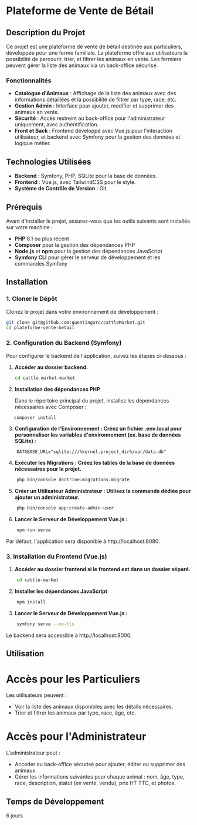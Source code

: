 # Plateforme de Vente de Bétail

## Description du Projet
Ce projet est une plateforme de vente de bétail destinée aux particuliers, développée pour une ferme familiale. La plateforme offre aux utilisateurs la possibilité de parcourir, trier, et filtrer les animaux en vente. Les fermiers peuvent gérer la liste des animaux via un back-office sécurisé.

### Fonctionnalités
- **Catalogue d'Animaux** : Affichage de la liste des animaux avec des informations détaillées et la possibilité de filtrer par type, race, etc.
- **Gestion Admin** : Interface pour ajouter, modifier et supprimer des animaux en vente.
- **Sécurité** : Accès restreint au back-office pour l'administrateur uniquement, avec authentification.
- **Front et Back** : Frontend développé avec Vue.js pour l’interaction utilisateur, et backend avec Symfony pour la gestion des données et logique métier.

## Technologies Utilisées
- **Backend** : Symfony, PHP, SQLite pour la base de données.
- **Frontend** : Vue.js, avec TailwindCSS pour le style.
- **Système de Contrôle de Version** : Git.

## Prérequis
Avant d'installer le projet, assurez-vous que les outils suivants sont installés sur votre machine :
- **PHP** 8.1 ou plus récent
- **Composer** pour la gestion des dépendances PHP
- **Node.js** et **npm** pour la gestion des dépendances JavaScript
- **Symfony CLI** pour gérer le serveur de développement et les commandes Symfony

## Installation

### 1. Cloner le Dépôt

Clonez le projet dans votre environnement de développement :
```bash
git clone git@github.com:quentingarc/cattleMarket.git
cd plateforme-vente-betail
```

### 2. Configuration du Backend (Symfony)

Pour configurer le backend de l'application, suivez les étapes ci-dessous :

1. **Accéder au dossier backend.**

    ```bash
    cd cattle-market-market
    ```

2. **Installation des dépendances PHP**  

   Dans le répertoire principal du projet, installez les dépendances nécessaires avec Composer :
```bash
   composer install
   ```

3. **Configuration de l'Environnement : Créez un fichier .env.local pour personnaliser les variables d'environnement (ex. base de données SQLite) :**

```plaintext
    DATABASE_URL="sqlite:///%kernel.project_dir%/var/data.db"
```
4. **Exécuter les Migrations : Créez les tables de la base de données nécessaires pour le projet.**

```bash
    php bin/console doctrine:migrations:migrate
```
5. **Créer un Utilisateur Administrateur : Utilisez la commande dédiée pour ajouter un administrateur.**

```bash
    php bin/console app:create-admin-user
```
6. **Lancer le Serveur de Développement Vue.js :**
```bash
    npm run serve
```

Par défaut, l'application sera disponible à http://localhost:8080.


### 3. Installation du Frontend (Vue.js)

1. **Accéder au dossier frontend si le frontend est dans un dossier séparé.**

```bash
    cd cattle-market
```
2. **Installer les dépendances JavaScript**

```bash
    npm install
```
3. **Lancer le Serveur de Développement Vue.js :**

```bash
    symfony serve --no-tls
```
Le backend sera accessible à http://localhost:8000.

## Utilisation

# Accès pour les Particuliers
Les utilisateurs peuvent :

- Voir la liste des animaux disponibles avec les détails nécessaires.
- Trier et filtrer les animaux par type, race, âge, etc.

# Accès pour l'Administrateur
L'administrateur peut :

- Accéder au back-office sécurisé pour ajouter, éditer ou supprimer des animaux.
- Gérer les informations suivantes pour chaque animal : nom, âge, type, race, description, statut (en vente, vendu), prix HT TTC, et photos.

## Temps de Développement

6 jours 


